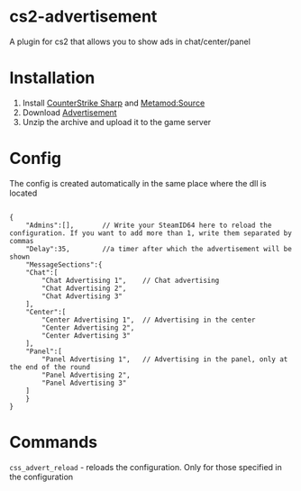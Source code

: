 # cs2-advertisement
A plugin for cs2 that allows you to show ads in chat/center/panel

# Installation
1. Install [CounterStrike Sharp](https://github.com/roflmuffin/CounterStrikeSharp) and [Metamod:Source](https://www.sourcemm.net/downloads.php/?branch=master)
3. Download [Advertisement](https://github.com/partiusfabaa/cs2-advertisement/releases/tag/v1.0.0)
4. Unzip the archive and upload it to the game server

# Config
The config is created automatically in the same place where the dll is located
```

{
    "Admins":[],       // Write your SteamID64 here to reload the configuration. If you want to add more than 1, write them separated by commas
    "Delay":35,        //a timer after which the advertisement will be shown
    "MessageSections":{
	"Chat":[
		"Chat Advertising 1",    // Chat advertising
		"Chat Advertising 2",
		"Chat Advertising 3"
	],
	"Center":[
		"Center Advertising 1",  // Advertising in the center
		"Center Advertising 2",
		"Center Advertising 3"
	],
	"Panel":[
		"Panel Advertising 1",   // Advertising in the panel, only at the end of the round
		"Panel Advertising 2",
		"Panel Advertising 3"
	]
    }
}
```
# Commands
`css_advert_reload` - reloads the configuration. Only for those specified in the configuration
